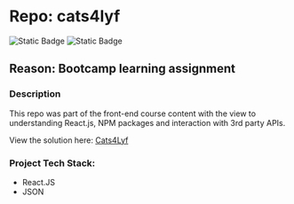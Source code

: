 # Repo: cats4lyf
![Static Badge](https://img.shields.io/badge/Dev_status-Complete-blue)
![Static Badge](https://img.shields.io/badge/Test_status-Untested-red)

## Reason: Bootcamp learning assignment 

### Description
This repo was part of the front-end course content with the view to understanding React.js, NPM packages and interaction with 3rd party APIs. 

View the solution here: [Cats4Lyf](https://jimdavies72.github.io/cats4lyf)

### Project Tech Stack:

- React.JS
- JSON
